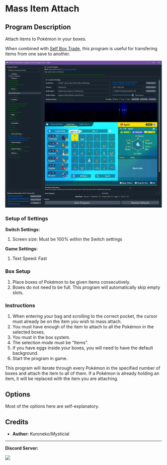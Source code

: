 # Mass Item Attach

## Program Description

Attach items to Pokémon in your boxes.

When combined with [Self Box Trade](SelfBoxTrade.md), this program is useful for transfering items from one save to another.

<img src="images/MassAttachItems-0.png">

### Setup of Settings

**Switch Settings:**

1. Screen size: Must be 100% within the Switch settings

**Game Settings:**

1. Text Speed: Fast

### Box Setup

1. Place boxes of Pokémon to be given items consecutively.
2. Boxes do not need to be full. This program will automatically skip empty slots.

### Instructions

1. When entering your bag and scrolling to the correct pocket, the cursor must already be on the item you wish to mass attach.
2. You must have enough of the item to attach to all the Pokémon in the selected boxes.
2. You must in the box system.
3. The selection mode must be "Items".
4. If you have eggs inside your boxes, you will need to have the default background.
5. Start the program in game.

This program will iterate through every Pokémon in the specified number of boxes and attach the item to all of them.
If a Pokémon is already holding an item, it will be replaced with the item you are attaching.

## Options

Most of the options here are self-explanatory.

## Credits

- **Author:** Kuroneko/Mysticial

<hr>

**Discord Server:** 

[<img src="https://canary.discordapp.com/api/guilds/695809740428673034/widget.png?style=banner2">](https://discord.gg/cQ4gWxN)


